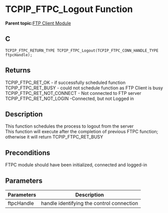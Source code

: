 # TCPIP\_FTPC\_Logout Function

**Parent topic:**[FTP Client Module](GUID-CE11EBFA-49BD-4D91-86C5-FFD24810B03C.md)

## C

```
TCPIP_FTPC_RETURN_TYPE TCPIP_FTPC_Logout(TCPIP_FTPC_CONN_HANDLE_TYPE ftpcHandle); 
```

## Returns

TCPIP\_FTPC\_RET\_OK - if successfully scheduled function TCPIP\_FTPC\_RET\_BUSY - could not schedule function as FTP Client is busy TCPIP\_FTPC\_RET\_NOT\_CONNECT - Not connected to FTP server TCPIP\_FTPC\_RET\_NOT\_LOGIN -Connected, but not Logged in

## Description

This function schedules the process to logout from the server<br />This function will execute after the completion of previous FTPC function; otherwise it will return TCPIP\_FTPC\_RET\_BUSY

## Preconditions

FTPC module should have been initialized, connected and logged-in

## Parameters

|Parameters|Description|
|----------|-----------|
|ftpcHandle|handle identifying the control connection|

